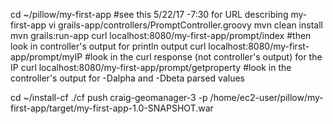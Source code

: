 cd ~/pillow/my-first-app #see this 5/22/17 -7:30 for URL describing my-first-app
vi grails-app/controllers/PromptController.groovy
mvn clean install
mvn grails:run-app
curl localhost:8080/my-first-app/prompt/index #then look in controller's output for println output
curl localhost:8080/my-first-app/prompt/myIP #look in the curl response (not controller's output) for the IP 
curl localhost:8080/my-first-app/prompt/getproperty #look in the controller's output for -Dalpha and -Dbeta parsed values

cd ~/install-cf
./cf push craig-geomanager-3 -p /home/ec2-user/pillow/my-first-app/target/my-first-app-1.0-SNAPSHOT.war 
